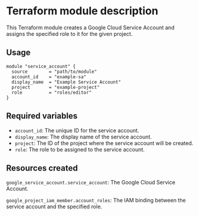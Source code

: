 # Terraform module description


This Terraform module creates a Google Cloud Service Account and assigns the specified role to it for the given project.

## Usage

```hcl
module "service_account" {
  source        = "path/to/module"
  account_id    = "example-sa"
  display_name  = "Example Service Account"
  project       = "example-project"
  role          = "roles/editor"
}
```

## Required variables

- `account_id`: The unique ID for the service account.
- `display_name`: The display name of the service account.
- `project`: The ID of the project where the service account will be created.
- `role`: The role to be assigned to the service account.

## Resources created
`google_service_account.service_account`: The Google Cloud Service Account.

`google_project_iam_member.account_roles`: The IAM binding between the service account and the specified role.
